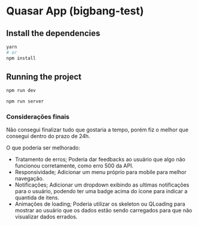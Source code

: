 # Quasar App (bigbang-test)

## Install the dependencies
```bash
yarn
# or
npm install
```

## Running the project
```bash
npm run dev
```

```bash
npm run server
```

### Considerações finais
Não consegui finalizar tudo que gostaria a tempo, porém fiz o melhor que consegui dentro do prazo de 24h.

O que poderia ser melhorado:

- Tratamento de erros; Poderia dar feedbacks ao usuário que algo não funcionou corretamente, como erro 500 da API.
- Responsividade; Adicionar um menu próprio para mobile para melhor navegação.
- Notificações; Adicionar um dropdown exibindo as ultimas notificações para o usuário, podendo ter uma badge acima do ícone para indicar a quantida de itens.
- Animações de loading; Poderia utilizar os skeleton ou QLoading para mostrar ao usuário que os dados estão sendo carregados para que não visualizar dados errados.
